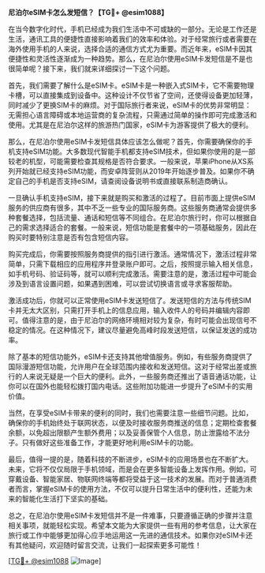 **尼泊尔eSIM卡怎么发短信？【TG💪+ @esim1088】**

在当今数字化时代，手机已经成为我们生活中不可或缺的一部分。无论是工作还是生活，通讯工具的便捷性直接影响着我们的效率和体验。对于经常旅行或者需要在海外使用手机的人来说，选择合适的通信方式尤为重要。而近年来，eSIM卡因其便捷性和灵活性逐渐成为一种趋势。那么，在尼泊尔使用eSIM卡发短信是不是也很简单呢？接下来，我们就来详细探讨一下这个问题。

首先，我们需要了解什么是eSIM卡。eSIM卡是一种嵌入式SIM卡，它不需要物理卡槽，可以直接集成到设备中。这种设计不仅节省了空间，还使得设备更加轻薄，同时减少了更换SIM卡的麻烦。对于国际旅行者来说，eSIM卡的优势非常明显：无需担心语言障碍或本地运营商的复杂流程，只需通过简单的操作即可完成激活和使用。尤其是在尼泊尔这样的旅游热门国家，eSIM卡为游客提供了极大的便利。

那么，在尼泊尔使用eSIM卡发短信具体应该怎么做呢？首先，你需要确保你的手机支持eSIM功能。大多数现代智能手机都支持eSIM技术，但如果你使用的是一部较老的机型，可能需要检查其规格是否符合要求。一般来说，苹果iPhone从XS系列开始就已经支持eSIM功能，而安卓阵营则从2019年开始逐步普及。如果你不确定自己的手机是否支持eSIM，请查阅设备说明书或直接联系制造商确认。

一旦确认手机支持eSIM，接下来就是购买和激活的过程了。目前市面上提供eSIM服务的供应商有很多，其中不乏一些专业的国际服务商。这些服务商通常会提供多种套餐选择，包括流量、通话和短信等不同组合。在尼泊尔旅行时，你可以根据自己的需求选择适合的套餐。一般来说，短信功能是套餐中的一项基础服务，因此在购买时要特别注意是否有包含短信内容。

购买完成后，你需要按照服务商提供的指引进行激活。通常情况下，激活过程非常简单，只需下载相应的应用程序并登录账户即可。之后，按照提示输入相关信息，如手机号码、验证码等，就可以顺利完成激活。需要注意的是，激活过程中可能会涉及到语言设置问题，如果遇到困难，可以尝试切换语言或寻求客服帮助。

激活成功后，你就可以正常使用eSIM卡发送短信了。发送短信的方法与传统SIM卡并无太大区别，只需打开手机上的信息应用，输入收件人的号码并编辑内容即可。值得注意的是，由于尼泊尔的网络环境相对较为复杂，有时可能会出现信号不稳定的情况。在这种情况下，建议尽量避免高峰时段发送短信，以保证发送的成功率。

除了基本的短信功能外，eSIM卡还支持其他增值服务。例如，有些服务商提供了国际漫游短信功能，允许用户在全球范围内接收和发送短信。这对于经常出差或旅行的人来说无疑是一个巨大的便利。此外，一些服务商还推出了语音通话功能，让你可以在国外也能轻松拨打国内电话。这些附加功能进一步提升了eSIM卡的实用价值。

当然，在享受eSIM卡带来的便利的同时，我们也需要注意一些细节问题。比如，确保你的手机始终处于联网状态，以便及时接收服务商推送的信息；定期检查套餐余额，以免超出限额产生额外费用；以及妥善保管个人信息，防止泄露给不法分子。只有做好这些准备工作，才能更好地利用eSIM卡的功能。

最后，值得一提的是，随着科技的不断进步，eSIM卡的应用场景也在不断扩大。未来，它将不仅仅局限于手机领域，而是会在更多智能设备上发挥作用。例如，可穿戴设备、智能家居、物联网终端等都将受益于这一技术的发展。而对于普通消费者而言，掌握eSIM卡的使用方法，不仅可以提升日常生活中的便利性，还能为未来的智能化生活打下坚实的基础。

总之，在尼泊尔使用eSIM卡发短信并不是一件难事，只要遵循正确的步骤并注意相关事项，就能轻松实现。希望本文能为大家提供一些有用的参考信息，让大家在旅行或工作中能够更加得心应手地运用这一先进的通信技术。如果你对eSIM卡还有其他疑问，欢迎随时留言交流，让我们一起探索更多可能性！

[[TG💪+ @esim1088](https://t.me/s/esim1088) ![Image](https://i.postimg.cc/4NQfJmqS/Snipaste-2025-05-13-00-14-12.png)]